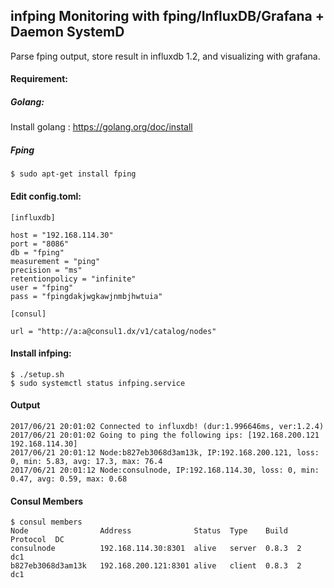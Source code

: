 ## infping Monitoring with fping/InfluxDB/Grafana + Daemon SystemD
Parse fping output, store result in influxdb 1.2, and visualizing with grafana.

#### Requirement:
##### Golang:
Install golang : https://golang.org/doc/install
##### Fping
```
$ sudo apt-get install fping
```

#### Edit config.toml:

```
[influxdb]

host = "192.168.114.30"
port = "8086"
db = "fping"
measurement = "ping"
precision = "ms"
retentionpolicy = "infinite"
user = "fping"
pass = "fpingdakjwgkawjnmbjhwtuia"

[consul]

url = "http://a:a@consul1.dx/v1/catalog/nodes"
```
#### Install infping:
```
$ ./setup.sh
$ sudo systemctl status infping.service

```

#### Output
```
2017/06/21 20:01:02 Connected to influxdb! (dur:1.996646ms, ver:1.2.4)
2017/06/21 20:01:02 Going to ping the following ips: [192.168.200.121 192.168.114.30]
2017/06/21 20:01:12 Node:b827eb3068d3am13k, IP:192.168.200.121, loss: 0, min: 5.83, avg: 17.3, max: 76.4
2017/06/21 20:01:12 Node:consulnode, IP:192.168.114.30, loss: 0, min: 0.47, avg: 0.59, max: 0.68
```

#### Consul Members
```
$ consul members
Node        		Address              Status  Type    Build  Protocol  DC
consulnode  		192.168.114.30:8301  alive   server  0.8.3  2         dc1
b827eb3068d3am13k	192.168.200.121:8301 alive	 client  0.8.3  2		  dc1
```